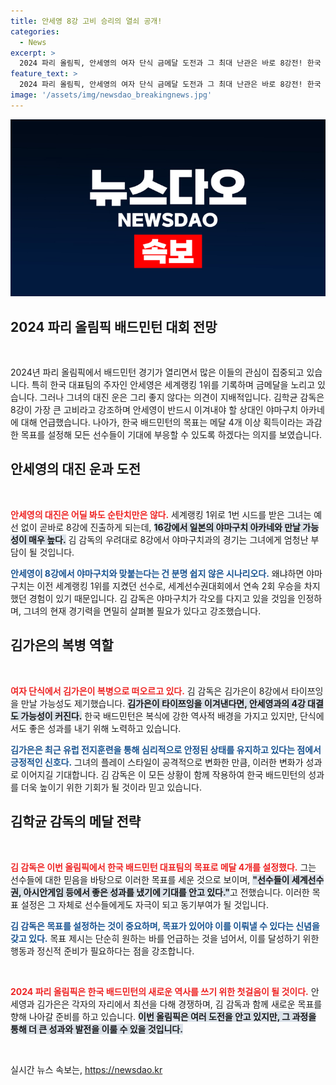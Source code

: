 ```yaml
---
title: 안세영 8강 고비 승리의 열쇠 공개!
categories:
  - News
excerpt: >
  2024 파리 올림픽, 안세영의 여자 단식 금메달 도전과 그 최대 난관은 바로 8강전! 한국 배드민턴의 숨은 복병 김가은이 큰 변수로 떠오르며 흥미진진한 대결이 예고된다.
feature_text: >
  2024 파리 올림픽, 안세영의 여자 단식 금메달 도전과 그 최대 난관은 바로 8강전! 한국 배드민턴의 숨은 복병 김가은이 큰 변수로 떠오르며 흥미진진한 대결이 예고된다.
image: '/assets/img/newsdao_breakingnews.jpg'
---
```


<p><img src="/assets/img/newsdao_breakingnews.jpg" alt="flaretime 속보" /></p>

<h2 data-ke-size="size26">2024 파리 올림픽 배드민턴 대회 전망</h2>

<p data-ke-size="size16">&nbsp;</p>

<p data-ke-size="size16">2024년 파리 올림픽에서 배드민턴 경기가 열리면서 많은 이들의 관심이 집중되고 있습니다. 특히 한국 대표팀의 주자인 안세영은 세계랭킹 1위를 기록하며 금메달을 노리고 있습니다. 그러나 그녀의 대진 운은 그리 좋지 않다는 의견이 지배적입니다. 김학균 감독은 8강이 가장 큰 고비라고 강조하며 안세영이 반드시 이겨내야 할 상대인 야마구치 아카네에 대해 언급했습니다. 나아가, 한국 배드민턴의 목표는 메달 4개 이상 획득이라는 과감한 목표를 설정해 모든 선수들이 기대에 부응할 수 있도록 하겠다는 의지를 보였습니다. </p>

<h2 data-ke-size="size26">안세영의 대진 운과 도전</h2>

<p data-ke-size="size16">&nbsp;</p>

<p data-ke-size="size16"><b><span style="color: #ee2323;">안세영의 대진은 어딜 봐도 순탄치만은 않다.</span></b> 세계랭킹 1위로 1번 시드를 받은 그녀는 예선 없이 곧바로 8강에 진출하게 되는데, <b><span style="background-color: #21538527;">16강에서 일본의 야마구치 아카네와 만날 가능성이 매우 높다.</span></b> 김 감독의 우려대로 8강에서 야마구치과의 경기는 그녀에게 엄청난 부담이 될 것입니다.</p>

<p data-ke-size="size16"><b><span style="color: #1a5490;">안세영이 8강에서 야마구치와 맞붙는다는 건 분명 쉽지 않은 시나리오다.</span></b> 왜냐하면 야마구치는 이전 세계랭킹 1위를 지켰던 선수로, 세계선수권대회에서 연속 2회 우승을 차지했던 경험이 있기 때문입니다. 김 감독은 야마구치가 각오를 다지고 있을 것임을 인정하며, 그녀의 현재 경기력을 면밀히 살펴볼 필요가 있다고 강조했습니다.</p>

<h2 data-ke-size="size26">김가은의 복병 역할</h2>

<p data-ke-size="size16">&nbsp;</p>

<p data-ke-size="size16"><b><span style="color: #ee2323;">여자 단식에서 김가은이 복병으로 떠오르고 있다.</span></b> 김 감독은 김가은이 8강에서 타이쯔잉을 만날 가능성도 제기했습니다. <b><span style="background-color: #21538527;">김가은이 타이쯔잉을 이겨낸다면, 안세영과의 4강 대결도 가능성이 커진다.</span></b> 한국 배드민턴은 복식에 강한 역사적 배경을 가지고 있지만, 단식에서도 좋은 성과를 내기 위해 노력하고 있습니다.</p>

<p data-ke-size="size16"><b><span style="color: #1a5490;">김가은은 최근 유럽 전지훈련을 통해 심리적으로 안정된 상태를 유지하고 있다는 점에서 긍정적인 신호다.</span></b> 그녀의 플레이 스타일이 공격적으로 변화한 만큼, 이러한 변화가 성과로 이어지길 기대합니다. 김 감독은 이 모든 상황이 함께 작용하여 한국 배드민턴의 성과를 더욱 높이기 위한 기회가 될 것이라 믿고 있습니다.</p>

<h2 data-ke-size="size26">김학균 감독의 메달 전략</h2>

<p data-ke-size="size16">&nbsp;</p>

<p data-ke-size="size16"><b><span style="color: #ee2323;">김 감독은 이번 올림픽에서 한국 배드민턴 대표팀의 목표로 메달 4개를 설정했다.</span></b> 그는 선수들에 대한 믿음을 바탕으로 이러한 목표를 세운 것으로 보이며, <b><span style="background-color: #21538527;">"선수들이 세계선수권, 아시안게임 등에서 좋은 성과를 냈기에 기대를 안고 있다."</span></b>고 전했습니다. 이러한 목표 설정은 그 자체로 선수들에게도 자극이 되고 동기부여가 될 것입니다.</p>

<p data-ke-size="size16"><b><span style="color: #1a5490;">김 감독은 목표를 설정하는 것이 중요하며, 목표가 있어야 이를 이뤄낼 수 있다는 신념을 갖고 있다.</span></b> 목표 제시는 단순히 원하는 바를 언급하는 것을 넘어서, 이를 달성하기 위한 행동과 정신적 준비가 필요하다는 점을 강조합니다.</p>

<p data-ke-size="size16">&nbsp;</p>

<p data-ke-size="size16"><b><span style="color: #ee2323;">2024 파리 올림픽은 한국 배드민턴의 새로운 역사를 쓰기 위한 첫걸음이 될 것이다.</span></b> 안세영과 김가은은 각자의 자리에서 최선을 다해 경쟁하며, 김 감독과 함께 새로운 목표를 향해 나아갈 준비를 하고 있습니다. <b><span style="background-color: #21538527;">이번 올림픽은 여러 도전을 안고 있지만, 그 과정을 통해 더 큰 성과와 발전을 이룰 수 있을 것입니다.</span></b></p>

<p data-ke-size="size16">&nbsp;</p>
실시간 뉴스 속보는, <a href="https://newsdao.kr" rel="dofollow">https://newsdao.kr</a>


